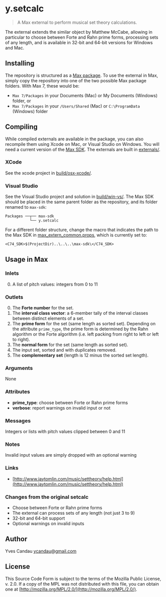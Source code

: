 # y.setcalc

>  A Max external to perform musical set theory calculations.

The external extends the similar object by Matthew McCabe, allowing in particular to choose between Forte and Rahn prime forms, processing sets of any length, and is available in 32-bit and 64-bit versions for Windows and Mac.

## Installing

The repository is structured as a [Max package](https://docs.cycling74.com/max7/vignettes/packages). To use the external in Max, simply copy the repository into one of the two possible Max package folders. With Max 7, these would be:

- `Max 7/Packages` in your Documents (Mac) or My Documents (Windows) folder, or
- `Max 7/Packages` in your `/Users/Shared` (Mac) or `C:\ProgramData` (Windows) folder

## Compiling

While compiled externals are available in the package, you can also recompile them using Xcode on Mac, or Visual Studio on Windows. You will need a current version of the [Max SDK](https://cycling74.com/downloads/sdk). The externals are built in [externals/](externals/).

### XCode

See the xcode project in [build/osx-xcode/](build/osx-xcode/).

### Visual Studio

See the Visual Studio project and solution in [build/win-vs/](build/win-vs/). The Max SDK should be placed in the same parent folder as the repository, and its folder renamed to `max-sdk`:

```
Packages ──┬── max-sdk
           └── y.setcalc
```

For a different folder structure, change the macro that indicates the path to the Max SDK in [max_extern_common.props](build/win-vs/max_extern_common.props), which is currently set to:

```
<C74_SDK>$(ProjectDir)..\..\..\max-sdk\</C74_SDK>
```

## Usage in Max

### Inlets

0. A list of pitch values: integers from 0 to 11

### Outlets

0. The **Forte number** for the set.
1. The **interval class vector**: a 6-member tally of the interval classes between distinct elements of a set.
2. The **prime form** for the set (same length as sorted set). Depending on the attribute `prime_type`, the prime form is determined by the Rahn algorithm or the Forte algorithm (i.e. left packing from right to left or left to right).
3. The **normal form** for the set (same length as sorted set).
4. The input set, sorted and with duplicates removed.
5. The **complementary set** (length is 12 minus the sorted set length).

### Arguments

None

### Attributes

- **prime_type**: choose between Forte or Rahn prime forms
- **verbose**: report warnings on invalid input or not

### Messages

Integers or lists with pitch values clipped between 0 and 11

### Notes

Invalid input values are simply dropped with an optional warning

### Links

- [http://www.jaytomlin.com/music/settheory/help.html](http://www.jaytomlin.com/music/settheory/help.html)

### Changes from the original setcalc

- Choose between Forte or Rahn prime forms
- The external can process sets of any length (not just 3 to 9)
- 32-bit and 64-bit support
- Optional warnings on invalid inputs

## Author

Yves Candau <ycandau@gmail.com>

## License

This Source Code Form is subject to the terms of the Mozilla Public License, v. 2.0. If a copy of the MPL was not distributed with this file, you can obtain one at [http://mozilla.org/MPL/2.0/](http://mozilla.org/MPL/2.0/).
